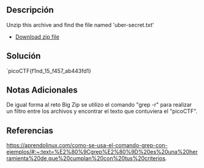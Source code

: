 ## Descripción
Unzip this archive and find the file named 'uber-secret.txt'

- [Download zip file](https://artifacts.picoctf.net/c/502/files.zip)

## Solución
`picoCTF{f1nd_15_f457_ab443fd1}


## Notas Adicionales
De igual forma al reto Big Zip se utilizo el comando "grep -r" para realizar un filtro entre los archivos y encontrar el texto que contuviera el "picoCTF".

## Referencias
https://aprendolinux.com/como-se-usa-el-comando-grep-con-ejemplos/#:~:text=%E2%80%9Cgrep%E2%80%9D%20es%20una%20herramienta%20de,que%20cumplan%20con%20tus%20criterios.
